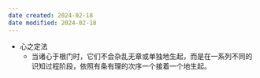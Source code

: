 ```yaml
---
date created: 2024-02-18
date modified: 2024-02-18
---
```

- 心之定法
    - 当诸心于根门时，它们不会杂乱无章或单独地生起，而是在一系列不同的识知过程阶段，依照有条有理的次序一个接着一个地生起。
